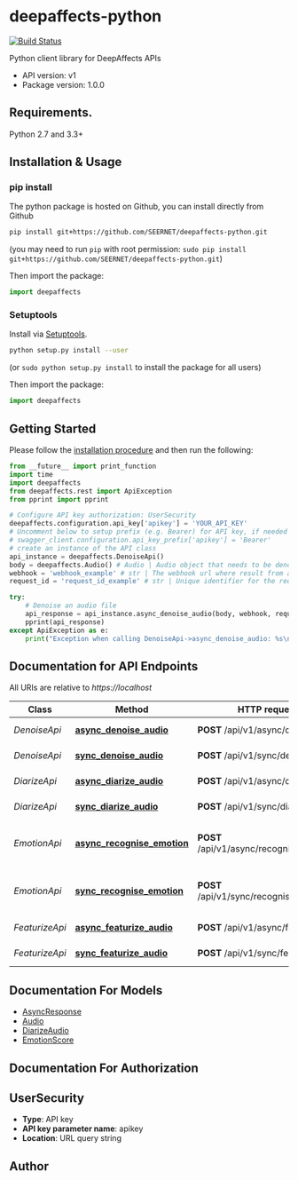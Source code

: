 # deepaffects-python

[![Build Status](https://travis-ci.org/SEERNET/deepaffects-python.svg)](https://travis-ci.org/SEERNET/deepaffects-python)

Python client library for DeepAffects APIs

- API version: v1
- Package version: 1.0.0

## Requirements.

Python 2.7 and 3.3+

## Installation & Usage
### pip install

The python package is hosted on Github, you can install directly from Github

```sh
pip install git+https://github.com/SEERNET/deepaffects-python.git
```
(you may need to run `pip` with root permission: `sudo pip install git+https://github.com/SEERNET/deepaffects-python.git`)

Then import the package:
```python
import deepaffects 
```

### Setuptools

Install via [Setuptools](http://pypi.python.org/pypi/setuptools).

```sh
python setup.py install --user
```
(or `sudo python setup.py install` to install the package for all users)

Then import the package:
```python
import deepaffects
```

## Getting Started

Please follow the [installation procedure](#installation--usage) and then run the following:

```python
from __future__ import print_function
import time
import deepaffects
from deepaffects.rest import ApiException
from pprint import pprint

# Configure API key authorization: UserSecurity
deepaffects.configuration.api_key['apikey'] = 'YOUR_API_KEY'
# Uncomment below to setup prefix (e.g. Bearer) for API key, if needed
# swagger_client.configuration.api_key_prefix['apikey'] = 'Bearer'
# create an instance of the API class
api_instance = deepaffects.DenoiseApi()
body = deepaffects.Audio() # Audio | Audio object that needs to be denoised.
webhook = 'webhook_example' # str | The webhook url where result from async resource is posted
request_id = 'request_id_example' # str | Unique identifier for the request (optional)

try:
    # Denoise an audio file
    api_response = api_instance.async_denoise_audio(body, webhook, request_id=request_id)
    pprint(api_response)
except ApiException as e:
    print("Exception when calling DenoiseApi->async_denoise_audio: %s\n" % e)

```

## Documentation for API Endpoints

All URIs are relative to *https://localhost*

Class | Method | HTTP request | Description
------------ | ------------- | ------------- | -------------
*DenoiseApi* | [**async_denoise_audio**](docs/DenoiseApi.md#async_denoise_audio) | **POST** /api/v1/async/denoise | Denoise an audio file
*DenoiseApi* | [**sync_denoise_audio**](docs/DenoiseApi.md#sync_denoise_audio) | **POST** /api/v1/sync/denoise | Denoise an audio file
*DiarizeApi* | [**async_diarize_audio**](docs/DiarizeApi.md#async_diarize_audio) | **POST** /api/v1/async/diarize | Diarize an audio file
*DiarizeApi* | [**sync_diarize_audio**](docs/DiarizeApi.md#sync_diarize_audio) | **POST** /api/v1/sync/diarize | Diarize an audio file
*EmotionApi* | [**async_recognise_emotion**](docs/EmotionApi.md#async_recognise_emotion) | **POST** /api/v1/async/recognise_emotion | Find emotion in an audio file
*EmotionApi* | [**sync_recognise_emotion**](docs/EmotionApi.md#sync_recognise_emotion) | **POST** /api/v1/sync/recognise_emotion | Find emotion in an audio file
*FeaturizeApi* | [**async_featurize_audio**](docs/FeaturizeApi.md#async_featurize_audio) | **POST** /api/v1/async/featurize | featurize an audio file
*FeaturizeApi* | [**sync_featurize_audio**](docs/FeaturizeApi.md#sync_featurize_audio) | **POST** /api/v1/sync/featurize | featurize an audio file


## Documentation For Models

 - [AsyncResponse](docs/AsyncResponse.md)
 - [Audio](docs/Audio.md)
 - [DiarizeAudio](docs/DiarizeAudio.md)
 - [EmotionScore](docs/EmotionScore.md)


## Documentation For Authorization


## UserSecurity

- **Type**: API key
- **API key parameter name**: apikey
- **Location**: URL query string


## Author



